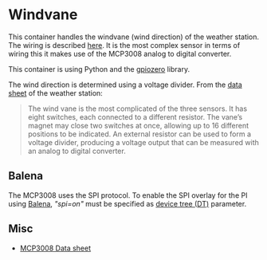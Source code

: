 # Windvane

This container handles the windvane (wind direction) of the weather station.
The wiring is described [here](https://projects.raspberrypi.org/en/projects/build-your-own-weather-station/7).
It is the most complex sensor in terms of wiring this it makes use of the MCP3008 analog to digital converter.

This container is using Python and the [gpiozero](https://gpiozero.readthedocs.io/en/stable/) library.

The wind direction is determined using a voltage divider.
From the [data sheet](https://cdn.sparkfun.com/assets/d/1/e/0/6/DS-15901-Weather_Meter.pdf) of the weather station:

> The wind vane is the most complicated of the three sensors. It has eight switches, each connected to a different resistor.
> The vane’s magnet may close two switches at once, allowing up to 16 different positions to be indicated.
> An external resistor can be used to form a voltage divider, producing a voltage output that can be measured with an analog to digital converter.

## Balena

The MCP3008 uses the SPI protocol.
To enable the SPI overlay for the PI using [Balena](https://www.balena.io/docs/reference/OS/advanced/), _"spi=on"_ must be specified as [device tree (DT)](https://www.raspberrypi.org/documentation/configuration/device-tree.md) parameter.

## Misc

* [MCP3008 Data sheet](https://cdn-shop.adafruit.com/datasheets/MCP3008.pdf)
